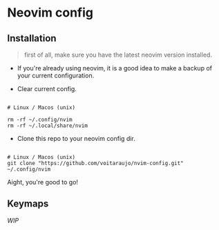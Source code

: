 # Neovim config

## Installation

> first of all, make sure you have the latest neovim version installed.

- If you're already using neovim, it is a good idea to make a backup of your current configuration.

- Clear current config.
```

# Linux / Macos (unix)

rm -rf ~/.config/nvim
rm -rf ~/.local/share/nvim

```

- Clone this repo to your neovim config dir.
```

# Linux / Macos (unix)
git clone "https://github.com/voitaraujo/nvim-config.git" ~/.config/nvim

```

Aight, you're good to go!

## Keymaps 
_WIP_
